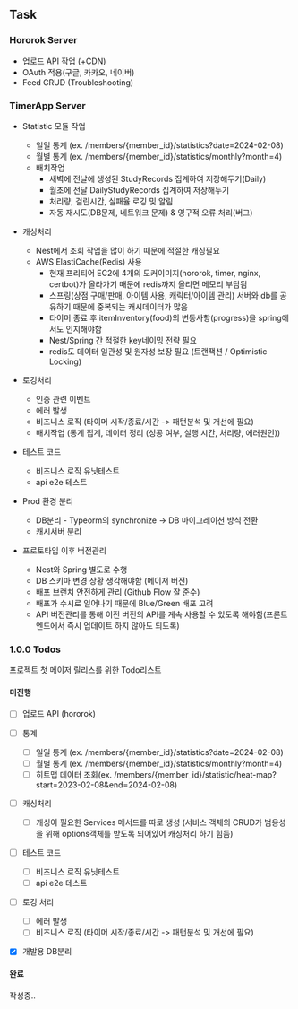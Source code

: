 ## Task

### Hororok Server

- 업로드 API 작업 (+CDN)
- OAuth 적용(구글, 카카오, 네이버)
- Feed CRUD (Troubleshooting)

### TimerApp Server

- Statistic 모듈 작업

  - 일일 통계 (ex. /members/{member_id}/statistics?date=2024-02-08)
  - 월별 통계 (ex. /members/{member_id}/statistics/monthly?month=4)
  - 배치작업
    - 새벽에 전날에 생성된 StudyRecords 집계하여 저장해두기(Daily)
    - 월초에 전달 DailyStudyRecords 집계하여 저장해두기
    - 처리량, 걸린시간, 실패율 로깅 및 알림
    - 자동 재시도(DB문제, 네트워크 문제) & 영구적 오류 처리(버그)

- 캐싱처리

  - Nest에서 조회 작업을 많이 하기 때문에 적절한 캐싱필요
  - AWS ElastiCache(Redis) 사용
    - 현재 프리티어 EC2에 4개의 도커이미지(hororok, timer, nginx, certbot)가 올라가기 때문에 redis까지 올리면 메모리 부담됨
    - 스프링(상점 구매/판매, 아이템 사용, 캐릭터/아이템 관리) 서버와 db를 공유하기 때문에 중복되는 캐시데이터가 많음
    - 타이머 종료 후 itemInventory(food)의 변동사항(progress)을 spring에서도 인지해야함
    - Nest/Spring 간 적절한 key네이밍 전략 필요
    - redis도 데이터 일관성 및 원자성 보장 필요 (트랜잭션 / Optimistic Locking)

- 로깅처리

  - 인증 관련 이벤트
  - 에러 발생
  - 비즈니스 로직 (타이머 시작/종료/시간 -> 패턴분석 및 개선에 필요)
  - 배치작업 (통계 집계, 데이터 정리 (성공 여부, 실행 시간, 처리량, 에러원인))

- 테스트 코드

  - 비즈니스 로직 유닛테스트
  - api e2e 테스트

- Prod 환경 분리

  - DB분리 - Typeorm의 synchronize -> DB 마이그레이션 방식 전환
  - 캐시서버 분리

- 프로토타입 이후 버전관리
  - Nest와 Spring 별도로 수행
  - DB 스키마 변경 상황 생각해야함 (메이저 버전)
  - 배포 브랜치 안전하게 관리 (Github Flow 잘 준수)
  - 배포가 수시로 일어나기 때문에 Blue/Green 배포 고려
  - API 버전관리를 통해 이전 버전의 API를 계속 사용할 수 있도록 해야함(프론트엔드에서 즉시 업데이트 하지 않아도 되도록)

### 1.0.0 Todos

프로젝트 첫 메이저 릴리스를 위한 Todo리스트

#### 미진행

- [ ] 업로드 API (hororok)

- [ ] 통계
  - [ ] 일일 통계 (ex. /members/{member_id}/statistics?date=2024-02-08)
  - [ ] 월별 통계 (ex. /members/{member_id}/statistics/monthly?month=4)
  - [ ] 히트맵 데이터 조회(ex. /members/{member_id}/statistic/heat-map?start=2023-02-08&end=2024-02-08)
- [ ] 캐싱처리
  - [ ] 캐싱이 필요한 Services 메서드를 따로 생성 (서비스 객체의 CRUD가 범용성을 위해 options객체를 받도록 되어있어 캐싱처리 하기 힘듬)
- [ ] 테스트 코드
  - [ ] 비즈니스 로직 유닛테스트
  - [ ] api e2e 테스트
- [ ] 로깅 처리
  - [ ] 에러 발생
  - [ ] 비즈니스 로직 (타이머 시작/종료/시간 -> 패턴분석 및 개선에 필요)
- [x] 개발용 DB분리

#### 완료

작성중..
